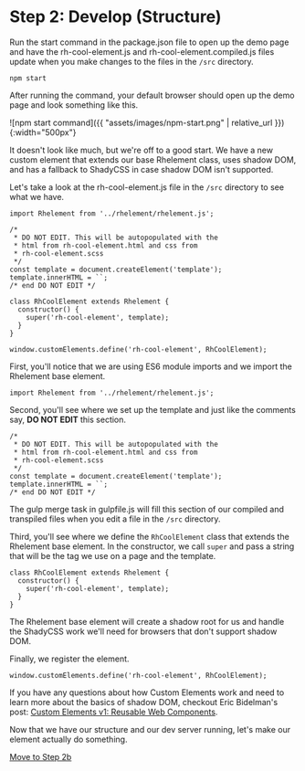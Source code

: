 # Step 2: Develop (Structure)

Run the start command in the package.json file to open up the demo page and have the rh-cool-element.js and rh-cool-element.compiled.js files update when you make changes to the files in the `/src` directory.

```
npm start
```

After running the command, your default browser should open up the demo page and look something like this.

![npm start command]({{ "assets/images/npm-start.png" | relative_url }}){:width="500px"}

It doesn't look like much, but we're off to a good start. We have a new custom element that extends our base Rhelement class, uses shadow DOM, and has a fallback to ShadyCSS in case shadow DOM isn't supported.

Let's take a look at the rh-cool-element.js file in the `/src` directory to see what we have.

```
import Rhelement from '../rhelement/rhelement.js';

/*
 * DO NOT EDIT. This will be autopopulated with the
 * html from rh-cool-element.html and css from
 * rh-cool-element.scss
 */
const template = document.createElement('template');
template.innerHTML = ``;
/* end DO NOT EDIT */

class RhCoolElement extends Rhelement {
  constructor() {
    super('rh-cool-element', template);
  }
}

window.customElements.define('rh-cool-element', RhCoolElement);
```

First, you'll notice that we are using ES6 module imports and we import the Rhelement base element.
```
import Rhelement from '../rhelement/rhelement.js';
```

Second, you'll see where we set up the template and just like the comments say, **DO NOT EDIT** this section.
```
/*
 * DO NOT EDIT. This will be autopopulated with the
 * html from rh-cool-element.html and css from
 * rh-cool-element.scss
 */
const template = document.createElement('template');
template.innerHTML = ``;
/* end DO NOT EDIT */
```
The gulp merge task in gulpfile.js will fill this section of our compiled and transpiled files when you edit a file in the `/src` directory.

Third, you'll see where we define the `RhCoolElement` class that extends the Rhelement base element. In the constructor, we call `super` and pass a string that will be the tag we use on a page and the template.
```
class RhCoolElement extends Rhelement {
  constructor() {
    super('rh-cool-element', template);
  }
}
```
The Rhelement base element will create a shadow root for us and handle the ShadyCSS work we'll need for browsers that don't support shadow DOM.

Finally, we register the element.
```
window.customElements.define('rh-cool-element', RhCoolElement);
```

If you have any questions about how Custom Elements work and need to learn more about the basics of shadow DOM, checkout Eric Bidelman's post: [Custom Elements v1: Reusable Web Components](https://developers.google.com/web/fundamentals/web-components/customelements).

Now that we have our structure and our dev server running, let's make our element actually do something.

[Move to Step 2b](step-2b.html)
